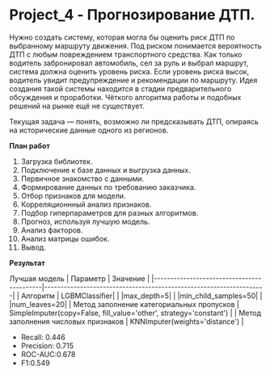 # Project_4 - Прогнозирование ДТП.

Нужно создать систему, которая могла бы оценить риск ДТП по выбранному маршруту движения. Под риском понимается вероятность ДТП с любым повреждением транспортного средства. Как только водитель забронировал автомобиль, сел за руль и выбрал маршрут, система должна оценить уровень риска. Если уровень риска высок, водитель увидит предупреждение и рекомендации по маршруту.
Идея создания такой системы находится в стадии предварительного обсуждения и проработки. Чёткого алгоритма работы и подобных решений на рынке ещё не существует.

Текущая задача — понять, возможно ли предсказывать ДТП, опираясь на исторические данные одного из регионов.

**План работ**
1. Загрузка библиотек.
2. Подключение к базе данных и выгрузка данных.
3. Первичное знакомство с данными.
4. Формирование данных по требованию заказчика.
5. Отбор признаков для модели.
6. Корреляционнный анализ признаков.
7. Подбор гиперпараметров для разных алгоритмов.
8. Прогноз, используя лучшую модель.
9. Анализ факторов.
10. Анализ матрицы ошибок.
11. Вывод.

**Результат**

Лучшая модель
| Параметр                                  | Значение                                                           |
|-------------------------------------------|--------------------------------------------------------------------|
| Алгоритм                                  | LGBMClassifier| 
|  |max_depth=5|
| |min_child_samples=50|
| |num_leaves=20|
| Метод заполнение категориальных пропусков | SimpleImputer(copy=False, fill_value='other', strategy='constant') |
| Метод заполнения числовых признаков       | KNNImputer(weights='distance')                                     |

* Recall: 0.446
* Precision: 0.715
* ROC-AUC:0.678
* F1:0.549
